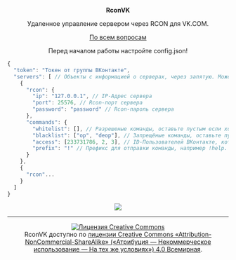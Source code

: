 <p align="center"><b>RconVK</b></p>
<p align="center">Удаленное управление сервером через RCON для VK.COM.</p>
<p align="center">
  <a href="https://vk.com/id233731786">По всем вопросам</a>
</p>

<p align="center">
  Перед началом работы настройте config.json!
</p>

```js
{
  "token": "Токен от группы ВКонтакте",
  "servers": [ // Объекты с информацией о серверах, через запятую. Можете использовать несколько серверов с разными префиксами.
    {
      "rcon": {
        "ip": "127.0.0.1", // IP-Адрес сервера
        "port": 25576, // Rcon-порт сервера
        "password": "password" // Rcon-пароль сервера
      },
      "commands": {
        "whitelist": [], // Разрешеные команды, оставьте пустым если хотите разрешить все команды.
        "blacklist": ["op", "deop"], // Запрещёные команды, оставьте пустым если не хотите использовать.
        "access": [233731786, 2, 3], // ID-Пользователей ВКонтакте, которые смогут отправлять команды на данный сервер. Оставьте пустым, чтобы разрешить всем.
        "prefix": "!" // Префикс для отправки команды, например !help. Бот отправит ответ сервера на команду help.
      }
    },
    {
      "rcon"...
    }
  ]
}
```
<p align="center"><img src="https://sun9-2.userapi.com/c855136/v855136899/d95d4/kdaMzaVumkE.jpg"></p>

***

<p align="center">
<a rel="license" href="http://creativecommons.org/licenses/by-nc-sa/4.0/"><img alt="Лицензия Creative Commons" style="border-width:0" src="https://i.creativecommons.org/l/by-nc-sa/4.0/88x31.png" /></a><br />RconVK доступно по <a rel="license" href="http://creativecommons.org/licenses/by-nc-sa/4.0/">лицензии Creative Commons «Attribution-NonCommercial-ShareAlike» («Атрибуция —  Некоммерческое использование — На тех же условиях») 4.0 Всемирная</a>.
</p>
